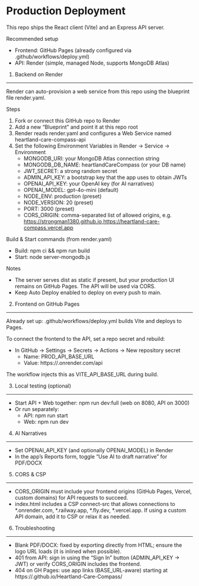 Production Deployment
=====================

This repo ships the React client (Vite) and an Express API server.

Recommended setup
- Frontend: GitHub Pages (already configured via .github/workflows/deploy.yml)
- API: Render (simple, managed Node, supports MongoDB Atlas)

1) Backend on Render
--------------------

Render can auto-provision a web service from this repo using the blueprint file render.yaml.

Steps
1. Fork or connect this GitHub repo to Render
2. Add a new “Blueprint” and point it at this repo root
3. Render reads render.yaml and configures a Web Service named heartland-care-compass-api
4. Set the following Environment Variables in Render → Service → Environment
   - MONGODB_URI: your MongoDB Atlas connection string
   - MONGODB_DB_NAME: heartlandCareCompass (or your DB name)
   - JWT_SECRET: a strong random secret
   - ADMIN_API_KEY: a bootstrap key that the app uses to obtain JWTs
   - OPENAI_API_KEY: your OpenAI key (for AI narratives)
   - OPENAI_MODEL: gpt-4o-mini (default)
   - NODE_ENV: production (preset)
   - NODE_VERSION: 20 (preset)
   - PORT: 3000 (preset)
   - CORS_ORIGIN: comma-separated list of allowed origins, e.g.
     https://strongman1380.github.io,https://heartland-care-compass.vercel.app

Build & Start commands (from render.yaml)
- Build: npm ci && npm run build
- Start: node server-mongodb.js

Notes
- The server serves dist as static if present, but your production UI remains on GitHub Pages. The API will be used via CORS.
- Keep Auto Deploy enabled to deploy on every push to main.

2) Frontend on GitHub Pages
---------------------------

Already set up: .github/workflows/deploy.yml builds Vite and deploys to Pages.

To connect the frontend to the API, set a repo secret and rebuild:
- In GitHub → Settings → Secrets → Actions → New repository secret
  - Name: PROD_API_BASE_URL
  - Value: https://<your-render-service>.onrender.com/api

The workflow injects this as VITE_API_BASE_URL during build.

3) Local testing (optional)
---------------------------

- Start API + Web together: npm run dev:full (web on 8080, API on 3000)
- Or run separately:
  - API: npm run start
  - Web: npm run dev

4) AI Narratives
----------------

- Set OPENAI_API_KEY (and optionally OPENAI_MODEL) in Render
- In the app’s Reports form, toggle “Use AI to draft narrative” for PDF/DOCX

5) CORS & CSP
-------------

- CORS_ORIGIN must include your frontend origins (GitHub Pages, Vercel, custom domains) for API requests to succeed.
- index.html includes a CSP connect-src that allows connections to *.onrender.com, *.railway.app, *.fly.dev, *.vercel.app.
  If using a custom API domain, add it to CSP or relax it as needed.

6) Troubleshooting
------------------

- Blank PDF/DOCX: fixed by exporting directly from HTML; ensure the logo URL loads (it is inlined when possible).
- 401 from API: sign in using the “Sign In” button (ADMIN_API_KEY → JWT) or verify CORS_ORIGIN includes the frontend.
- 404 on GH Pages: use app links (BASE_URL-aware) starting at https://<user>.github.io/Heartland-Care-Compass/

